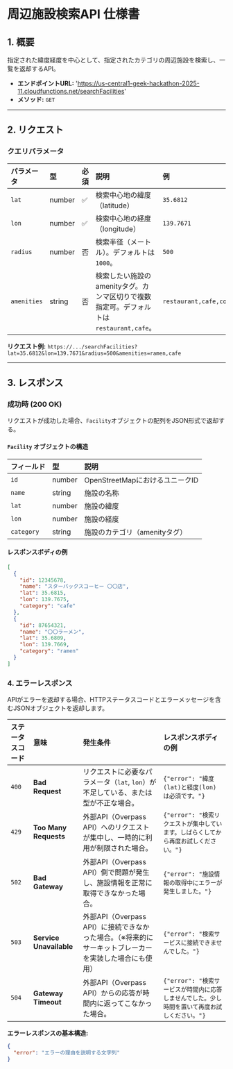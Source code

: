 # 周辺施設検索API 仕様書

## 1. 概要

指定された緯度経度を中心として、指定されたカテゴリの周辺施設を検索し、一覧を返却するAPI。

-   **エンドポイントURL:** 'https://us-central1-geek-hackathon-2025-11.cloudfunctions.net/searchFacilities'
-   **メソッド:** `GET`

---

## 2. リクエスト

### クエリパラメータ

| パラメータ    | 型      | 必須 | 説明                                                              | 例                                   |
| :------------ | :------ | :--- | :---------------------------------------------------------------- | :----------------------------------- |
| `lat`         | number  | ✅   | 検索中心地の緯度（latitude）                                      | `35.6812`                            |
| `lon`         | number  | ✅   | 検索中心地の経度（longitude）                                     | `139.7671`                           |
| `radius`      | number  | 否   | 検索半径（メートル）。デフォルトは`1000`。                        | `500`                                |
| `amenities`   | string  | 否   | 検索したい施設のamenityタグ。カンマ区切りで複数指定可。デフォルトは`restaurant,cafe`。 | `restaurant,cafe,convenience`        |

**リクエスト例:**
`https://.../searchFacilities?lat=35.6812&lon=139.7671&radius=500&amenities=ramen,cafe`

---

## 3. レスポンス

### 成功時 (200 OK)

リクエストが成功した場合、`Facility`オブジェクトの配列をJSON形式で返却する。

#### `Facility` オブジェクトの構造

| フィールド   | 型     | 説明                               |
| :----------- | :----- | :--------------------------------- |
| `id`         | number | OpenStreetMapにおけるユニークID    |
| `name`       | string | 施設の名称                         |
| `lat`        | number | 施設の緯度                         |
| `lon`        | number | 施設の経度                         |
| `category`   | string | 施設のカテゴリ（amenityタグ）      |

#### レスポンスボディの例

```json
[
  {
    "id": 12345678,
    "name": "スターバックスコーヒー 〇〇店",
    "lat": 35.6815,
    "lon": 139.7675,
    "category": "cafe"
  },
  {
    "id": 87654321,
    "name": "〇〇ラーメン",
    "lat": 35.6809,
    "lon": 139.7669,
    "category": "ramen"
  }
]
```

### 4. エラーレスポンス

APIがエラーを返却する場合、HTTPステータスコードとエラーメッセージを含むJSONオブジェクトを返却します。

| ステータスコード | 意味                  | 発生条件                                                                                         | レスポンスボディの例                                                                   |
| :--------------- | :-------------------- | :----------------------------------------------------------------------------------------------- | :------------------------------------------------------------------------------------- |
| `400`            | **Bad Request** | リクエストに必要なパラメータ（`lat`, `lon`）が不足している、または型が不正な場合。                | `{"error": "緯度(lat)と経度(lon)は必須です。"}`                                         |
| `429`            | **Too Many Requests** | 外部API（Overpass API）へのリクエストが集中し、一時的に利用が制限された場合。                      | `{"error": "検索リクエストが集中しています。しばらくしてから再度お試しください。"}`     |
| `502`            | **Bad Gateway** | 外部API（Overpass API）側で問題が発生し、施設情報を正常に取得できなかった場合。                   | `{"error": "施設情報の取得中にエラーが発生しました。"}`                                 |
| `503`            | **Service Unavailable** | 外部API（Overpass API）に接続できなかった場合。（※将来的にサーキットブレーカーを実装した場合にも使用） | `{"error": "検索サービスに接続できませんでした。"}`                                     |
| `504`            | **Gateway Timeout** | 外部API（Overpass API）からの応答が時間内に返ってこなかった場合。                                  | `{"error": "検索サービスが時間内に応答しませんでした。少し時間を置いて再度お試しください。"}` |

**エラーレスポンスの基本構造:**

```json
{
  "error": "エラーの理由を説明する文字列"
}
```